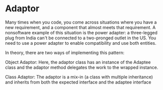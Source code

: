 # Adaptor

Many times when you code, you come across situations where you have a new requirement, and a component that almost meets that requirement.
 A nonsoftware example of this situation is the power adapter: a three-legged plug from India can't be connected to a two-pronged outlet in the US. You need to use a power adapter to enable compatibility and use both entities.

 In theory, there are two ways of implementing this pattern:

 Object Adaptor: Here, the adaptor class has an instance of the Adaptee class and the adaptor method delegates the work to the wrapped instance.

 Class Adaptor: The adaptor is a mix-in (a class with multiple inheritance) and inherits from both the expected interface and the adaptee interface
